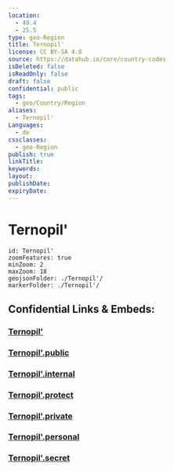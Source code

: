 ```yaml
---
location:
  - 49.4
  - 25.5
type: geo-Region
title: Ternopil'
license: CC BY-SA 4.0
source: https://datahub.io/core/country-codes
isDeleted: false
isReadOnly: false
draft: false
confidential: public
tags:
  - geo/Country/Region
aliases:
  - Ternopil'
Languages:
  - de
cssclasses:
  - geo-Region
publish: true
linkTitle:
keywords:
layout:
publishDate:
expiryDate:
---
```


# Ternopil'

```leaflet
id: Ternopil'
zoomFeatures: true 
minZoom: 2 
maxZoom: 18
geojsonFolder: ./Ternopil'/
markerFolder: ./Ternopil'/
```


## Confidential Links & Embeds: 

### [Ternopil'](/_Standards/Earth/Continent/Europe/Europe~East/Ukraine/Regions~Ukraine/Ternopil'.md) 

### [Ternopil'.public](/_public/Earth/Continent/Europe/Europe~East/Ukraine/Regions~Ukraine/Ternopil'.public.md) 

### [Ternopil'.internal](/_internal/Earth/Continent/Europe/Europe~East/Ukraine/Regions~Ukraine/Ternopil'.internal.md) 

### [Ternopil'.protect](/_protect/Earth/Continent/Europe/Europe~East/Ukraine/Regions~Ukraine/Ternopil'.protect.md) 

### [Ternopil'.private](/_private/Earth/Continent/Europe/Europe~East/Ukraine/Regions~Ukraine/Ternopil'.private.md) 

### [Ternopil'.personal](/_personal/Earth/Continent/Europe/Europe~East/Ukraine/Regions~Ukraine/Ternopil'.personal.md) 

### [Ternopil'.secret](/_secret/Earth/Continent/Europe/Europe~East/Ukraine/Regions~Ukraine/Ternopil'.secret.md)

